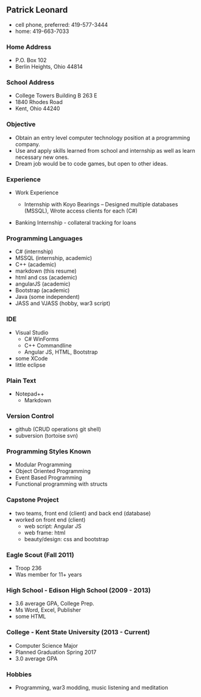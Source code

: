 ## Patrick Leonard
  * cell phone, preferred: 419-577-3444
  * home: 419-663-7033
	
### Home Address
  * P.O. Box 102
  * Berlin Heights, Ohio 44814
	
### School Address
  * College Towers Building B 263 E
  * 1840 Rhodes Road
  * Kent, Ohio 44240
  
### Objective
  * Obtain an entry level computer technology position at a programming company. 
  * Use and apply skills learned from school and internship as well as learn necessary new ones. 
  * Dream job would be to code games, but open to other ideas.
	
### Experience

  * Work Experience
    * Internship with Koyo Bearings – Designed multiple databases (MSSQL), Wrote access clients for each (C#)
  
  * Banking Internship - collateral tracking for loans
  
### Programming Languages
  * C# (internship)
  * MSSQL (internship, academic)
  * C++ (academic)
  * markdown (this resume)
  * html and css (academic)
  * angularJS (academic)
  * Bootstrap (academic)
  * Java (some independent)
  * JASS and VJASS (hobby, war3 script)
  
### IDE
  * Visual Studio
    * C# WinForms
	* C++ Commandline
	* Angular JS, HTML, Bootstrap
  * some XCode
  * little eclipse
  
### Plain Text
  * Notepad++
	* Markdown
	
### Version Control
  * github (CRUD operations git shell)
  * subversion (tortoise svn)
  
### Programming Styles Known
  * Modular Programming 
  * Object Oriented Programming
  * Event Based Programming
  * Functional programming with structs
  
### Capstone Project
  * two teams, front end (client) and back end (database)
  * worked on front end (client)
    * web script: Angular JS
    * web frame: html
	* beauty/design: css and bootstrap
	
### Eagle Scout (Fall 2011)
  * Troop 236
  * Was member for 11+ years
  
### High School - Edison High School (2009 - 2013)
  * 3.6 average GPA, College Prep.
  * Ms Word, Excel, Publisher
  * some HTML
  
### College - Kent State University (2013 - Current)
  * Computer Science Major
  * Planned Graduation Spring 2017
  * 3.0 average GPA
  
### Hobbies 
  * Programming, war3 modding, music listening and meditation
 